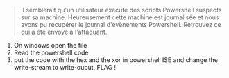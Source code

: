 > Il semblerait qu'un utilisateur exécute des scripts Powershell suspects sur sa machine. Heureusement cette machine est journalisée et nous avons pu récupérer le journal d'évènements Powershell. Retrouvez ce qui a été envoyé à l'attaquant.

1. On windows open the file
2. Read the powershell code
3. put the code with the hex and the xor in powershell ISE and change the write-stream to write-ouput, FLAG !
